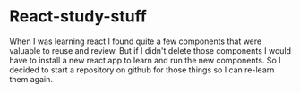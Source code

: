 # React-study-stuff
When I was learning react I found quite a few components that were valuable to reuse and review. But if I didn't delete those components I would have to install a new react app to learn and run the new components. So I decided to start a repository on github for those things so I can re-learn them again.
